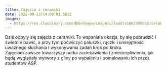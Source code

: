 ```yaml
---
title: Zajęcia z ceramiki
date: 2022-09-13T14:00:01.563Z
images:
  - https://res.cloudinary.com/db6nheyow/image/upload/v1662995085/ceramika37_dyscud.jpg
---
```

Dziś odbyły się zajęcia z ceramiki. To wspaniała okazja, by się pobrudzić i świetnie bawić, a przy tym poćwiczyć paluszki, rączki i umiejętność uważnego słuchania i wykonywania zadań krok po kroku. \
Zajęciom zawsze towarzyszy nutka zaciekawienia i zniecierpliwienia, jak będą wyglądały wytwory z gliny po wypaleniu i pomalowaniu ich przez studentów ASP.